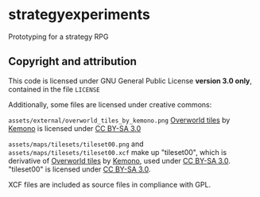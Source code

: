 # strategyexperiments
Prototyping for a strategy RPG

## Copyright and attribution
This code is licensed under GNU General Public License **version 3.0 only**, contained in the file `LICENSE`

Additionally, some files are licensed under creative commons:

`assets/external/overworld_tiles_by_kemono.png` [Overworld tiles](https://opengameart.org/content/overworld-tiles-1) by [Kemono](https://opengameart.org/users/kemono) is licensed under [CC BY-SA 3.0](https://creativecommons.org/licenses/by-sa/3.0/)

`assets/maps/tilesets/tileset00.png` and `assets/maps/tilesets/tileset00.xcf` make up "tileset00", which is derivative of [Overworld tiles](https://opengameart.org/content/overworld-tiles-1) by [Kemono](https://opengameart.org/users/kemono), used under [CC BY-SA 3.0](https://creativecommons.org/licenses/by-sa/3.0/). "tileset00" is licensed under [CC BY-SA 3.0](https://creativecommons.org/licenses/by-sa/3.0/).

XCF files are included as source files in compliance with GPL.
